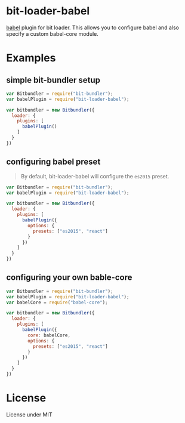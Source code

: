 # bit-loader-babel
[babel](https://babeljs.io/) plugin for bit loader. This allows you to configure babel and also specify a custom babel-core module.

# Examples

## simple bit-bundler setup

``` javascript
var Bitbundler = require("bit-bundler");
var babelPlugin = require("bit-loader-babel");

var bitbundler = new Bitbundler({
  loader: {
    plugins: [
      babelPlugin()
    ]
  }
})
```

## configuring babel preset

> By default, bit-loader-babel will configure the `es2015` preset.

``` javascript
var Bitbundler = require("bit-bundler");
var babelPlugin = require("bit-loader-babel");

var bitbundler = new Bitbundler({
  loader: {
    plugins: [
      babelPlugin({
        options: {
          presets: ["es2015", "react"]
        }
      })
    ]
  }
})
```

## configuring your own bable-core

``` javascript
var Bitbundler = require("bit-bundler");
var babelPlugin = require("bit-loader-babel");
var babelCore = require("babel-core");

var bitbundler = new Bitbundler({
  loader: {
    plugins: [
      babelPlugin({
        core: babelCore,
        options: {
          presets: ["es2015", "react"]
        }
      })
    ]
  }
})
```

# License

License under MIT
